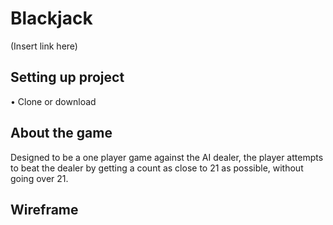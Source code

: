# Blackjack
(Insert link here)

## Setting up project
• Clone or download

## About the game
Designed to be a one player game against the AI dealer, the player attempts to beat the dealer by getting a count as close to 21 as possible, without going over 21.

## Wireframe
